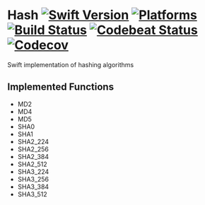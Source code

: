 Hash [![Swift Version](https://img.shields.io/badge/Swift-4.1-orange.svg)](https://swift.org/download/#releases) [![Platforms](https://img.shields.io/badge/Platforms-macOS%20|%20Linux-lightgray.svg)](https://swift.org/download/#releases) [![Build Status](https://travis-ci.org/DavidSkrundz/Hash.svg?branch=master)](https://travis-ci.org/DavidSkrundz/Hash) [![Codebeat Status](https://codebeat.co/badges/135a24b1-e0a1-43eb-8f26-a913ec651f51)](https://codebeat.co/projects/github-com-davidskrundz-hash) [![Codecov](https://codecov.io/gh/DavidSkrundz/Hash/branch/master/graph/badge.svg)](https://codecov.io/gh/DavidSkrundz/Hash)
====

Swift implementation of hashing algorithms


Implemented Functions
---------------------

- MD2
- MD4
- MD5
- SHA0
- SHA1
- SHA2_224
- SHA2_256
- SHA2_384
- SHA2_512
- SHA3_224
- SHA3_256
- SHA3_384
- SHA3_512
